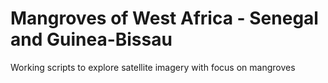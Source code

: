 # Mangroves of West Africa - Senegal and Guinea-Bissau

Working scripts to explore satellite imagery with focus on mangroves

